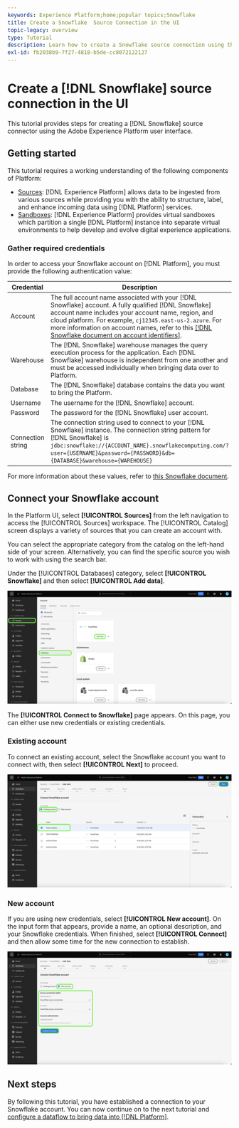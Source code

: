 ```yaml
---
keywords: Experience Platform;home;popular topics;Snowflake
title: Create a Snowflake  Source Connection in the UI
topic-legacy: overview
type: Tutorial
description: Learn how to create a Snowflake source connection using the Adobe Experience Platform UI.
exl-id: fb2038b9-7f27-4818-b5de-cc8072122127
---
```

# Create a [!DNL Snowflake] source connection in the UI

This tutorial provides steps for creating a [!DNL Snowflake] source connector using the Adobe Experience Platform user interface.

## Getting started

This tutorial requires a working understanding of the following components of Platform:

* [Sources](../../../../home.md): [!DNL Experience Platform] allows data to be ingested from various sources while providing you with the ability to structure, label, and enhance incoming data using [!DNL Platform] services.
* [Sandboxes](../../../../../sandboxes/home.md): [!DNL Experience Platform] provides virtual sandboxes which partition a single [!DNL Platform] instance into separate virtual environments to help develop and evolve digital experience applications.

### Gather required credentials

In order to access your Snowflake account on [!DNL Platform], you must provide the following authentication value:

| Credential | Description |
| ---------- | ----------- |
| Account | The full account name associated with your [!DNL Snowflake] account. A fully qualified [!DNL Snowflake] account name includes your account name, region, and cloud platform. For example, `cj12345.east-us-2.azure`. For more information on account names, refer to this [[!DNL Snowflake document on account identifiers]](https://docs.snowflake.com/en/user-guide/admin-account-identifier.html). |
| Warehouse | The [!DNL Snowflake] warehouse manages the query execution process for the application. Each [!DNL Snowflake] warehouse is independent from one another and must be accessed individually when bringing data over to Platform. |
| Database | The [!DNL Snowflake] database contains the data you want to bring the Platform. |
| Username | The username for the [!DNL Snowflake] account. |
| Password | The password for the [!DNL Snowflake] user account. |
| Connection string | The connection string used to connect to your [!DNL Snowflake] instance. The connection string pattern for [!DNL Snowflake] is `jdbc:snowflake://{ACCOUNT_NAME}.snowflakecomputing.com/?user={USERNAME}&password={PASSWORD}&db={DATABASE}&warehouse={WAREHOUSE}` |

For more information about these values, refer to [this Snowflake document](https://docs.snowflake.com/en/user-guide/oauth-custom.html).

## Connect your  Snowflake account

In the Platform UI, select **[!UICONTROL Sources]** from the left navigation to access the [!UICONTROL Sources] workspace. The [!UICONTROL Catalog] screen displays a variety of sources that you can create an account with.

You can select the appropriate category from the catalog on the left-hand side of your screen. Alternatively, you can find the specific source you wish to work with using the search bar.

Under the [!UICONTROL Databases] category, select **[!UICONTROL Snowflake]** and then select **[!UICONTROL Add data]**.

![](../../../../images/tutorials/create/snowflake/catalog.png)

The **[!UICONTROL Connect to Snowflake]** page appears. On this page, you can either use new credentials or existing credentials.

### Existing account

To connect an existing account, select the Snowflake account you want to connect with, then select **[!UICONTROL Next]** to proceed.

![](../../../../images/tutorials/create/snowflake/existing.png)

### New account

If you are using new credentials, select **[!UICONTROL New account]**. On the input form that appears, provide a name, an optional description, and your Snowflake credentials. When finished, select **[!UICONTROL Connect]** and then allow some time for the new connection to establish.

![](../../../../images/tutorials/create/snowflake/new.png)

## Next steps

By following this tutorial, you have established a connection to your Snowflake account. You can now continue on to the next tutorial and [configure a dataflow to bring data into [!DNL Platform]](../../dataflow/databases.md).
